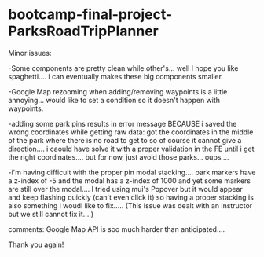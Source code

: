 # bootcamp-final-project-ParksRoadTripPlanner

Minor issues: 

-Some components are pretty clean while other's... well I hope you like spaghetti.... i can eventually makes these big components smaller. 

-Google Map rezooming when adding/removing waypoints is a little annoying... would like to set a condition so it doesn't happen with waypoints. 

-adding some park pins results in error message BECAUSE i saved the wrong coordinates while getting raw data: got the coordinates in the middle of the park where there is no road to get to so of course it cannot give a direction.... i caould have solve it with a proper validation in the FE until i get the right coordinates.... but for now, just avoid those parks... oups....

-i'm having difficult with the proper pin modal stacking.... park markers have a z-index of -5 and the modal has a z-index of 1000 and yet some markers are still over the modal.... I tried using mui's Popover but it would appear and keep flashing quickly (can't even click it) so having a proper stacking is also something i woudl like to fix..... (This issue was dealt with an instructor but we still cannot fix it....)

comments: Google Map API is soo much harder than anticipated.... 

Thank you again!
